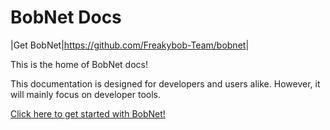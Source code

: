 # BobNet Docs
|Get BobNet|<https://github.com/Freakybob-Team/bobnet>|

This is the home of BobNet docs!

This documentation is designed for developers and users alike. However, it will mainly focus on developer tools.

[Click here to get started with BobNet!](getstarted.md)
